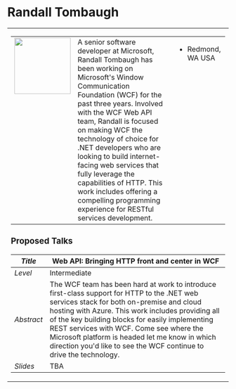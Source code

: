 # Randall Tombaugh #

<table width='860'>
<tr>
<td>

<table cellpadding='4'>
<tr>
<td width='128' valign='top'><img src='http://photos-e.ak.fbcdn.net/hphotos-ak-ash4/261497_10150312138610491_633285490_9772025_6296998_s.jpg' width='128' /></td>
<td valign='top'>
A senior software developer at Microsoft, Randall Tombaugh has been working on Microsoft's Window Communication Foundation (WCF) for the past three years.  Involved with the WCF Web API team, Randall is focused on making WCF the technology of choice for .NET developers who are looking to build internet-facing web services that fully leverage the capabilities of HTTP.  This work includes offering a compelling programming experience for RESTful services development.<br>
</td>
<td valign='top'>
<ul><li>Redmond, WA USA<br>
</td>
</tr>
</table></li></ul>


<h3>Proposed Talks</h3>
<table><thead><th> <i>Title</i> </th><th> Web API: Bringing HTTP front and center in WCF </th></thead><tbody>
<tr><td> <i>Level</i> </td><td> Intermediate </td></tr>
<tr><td> <i>Abstract</i> </td><td> The WCF team has been hard at work to introduce first-class support for HTTP to the .NET web services stack for both on-premise and cloud hosting with Azure.  This work includes providing all of the key building blocks for easily implementing REST services with WCF.  Come see where the Microsoft platform is headed let me know in which direction you'd like to see the WCF continue to drive the technology. </td></tr>
<tr><td> <i>Slides</i> </td><td> TBA </td></tr>